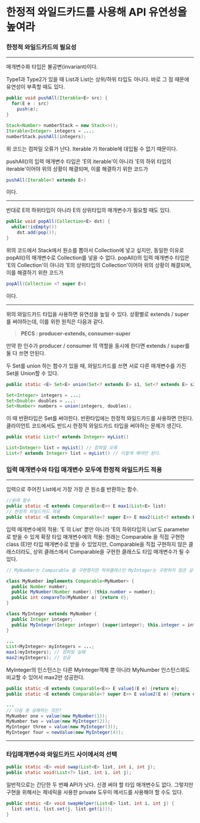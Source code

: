 # 한정적 와일드카드를 사용해 API 유연성을 높여라

### 한정적 와일드카드의 필요성
***
매개변수화 타입은 불공변(invariant)이다.

Type1과 Type2가 있을 때 List<Type1>과 List<Type2>는 상위/하위 타입도 아니다. 바로 그 점 때문에 유연성이 부족할 때도 있다.


```java
public void pushAll(Iterable<E> src) {
  for(E e : src)
    push(e);
}

Stack<Number> numberStack = new Stack<>();
Iterable<Integer> integers = ...;
numberStack.pushAll(integers);
```
위 코드는 컴파일 오류가 난다. Iterable<Integers> 가 Iterable<Number>에 대입될 수 없기 때문이다.

pushAll()의 입력 매개변수 타입은 'E의 iterable'이 아니라 'E의 하위 타입의 iterable'이어야 위의 상황이 해결되며, 이를 해결하기 위한 코드가
```java
pushAll(Iterable<? extends E>)
```
이다.
***
반대로 E의 하위타입이 아니라 E의 상위타입의 매개변수가 필요할 때도 있다.
```java
public void popAll(Collection<E> dst) {
  while(!isEmpty())
    dst.add(pop());
}
````

위의 코드에서 Stack<Number>에서 원소를 뽑아서 Collection<Objects>에 넣고 싶지만, 동일한 이유로 popAll()의 매개변수로 Collection<Objects>를 넣을 수 없다.
popAll()의 입력 매개변수 타입은 'E의 Collection'이 아니라 'E의 상위타입의 Collection'이어야 위의 상황이 해결되며, 이를 해결하기 위한 코드가
```java
popAll(Collection <? super E>)
```
이다.
***
위의 와일드카드 타입을 사용하면 유연성을 높일 수 있다. 상황별로 extends / super 를 써야하는데, 이를 위한 원칙은 다음과 같다.
> **PECS : producer-extends, consumer-super**

만약 한 인수가 producer / consumer 의 역할을 동시에 한다면 extends / super를 둘 다 쓰면 안된다.

두 Set를 union 하는 함수가 있을 때, 와일드카드를 쓰면 서로 다른 매개변수를 가진 Set을 Union할 수 있다. 
```java
public static <E> Set<E> union(Set<? extends E> s1, Set<? extends E> s2)

Set<Integer> integers = ...;
Set<Double> doubles = ...;
Set<Number> numbers = union(integers, doubles);
```
이 때 반환타입은 Set<E>를 써야한다. 반환타입에는 한정적 와일드카드를 사용하면 안된다. 클라이언트 코드에서도 반드시 한정적 와일드카드 타입을 써야하는 문제가 생긴다.
```java
public static List<? extends Integer> myList()

List<Integer> list = myList() // 컴파일 오류
List<? extends Integer> list = myList() // 이렇게 해야만 된다.
```

### 입력 매개변수와 타입 매개변수 모두에 한정적 와일드카드 적용
***
입력으로 주어진 List에서 가장 가장 큰 원소를 반환하는 함수.
```java
//원래 함수
public static <E extends Comparable<E>> E max1(List<E> list)
// 한정적 와일드카드 적용
public static <E extends Comparable<? super E>> E max2(List<? extends E> list) 
```
입력 매개변수에의 적용: 'E 의 List' 뿐만 아니라 'E의 하위타입의 List'도 parameter로 받을 수 있게 확장
타입 매개변수에의 적용: 원래는 Comparable 을 직접 구현한 class (E)만 타입 매개변수로 받을 수 있었지만, Comparable을 직접 구현하지 않은 클래스더라도, 상위 클래스에서 Comparable을 구현한 클래스도 타입 매개변수가 될 수 있다.

```java
// MyNumber는 Comparable 을 구현했지만 하위클래스인 MyInteger는 구현하지 않은 상태

class MyNumber implements Comparable<MyNumber> {
  public Number number;
  public MyNumber(Number number) {this.number = number);
  public int compareTo(MyNumber o) {return 0};
}

class MyInteger extends MyNumber {
  public Integer integer;
  public MyInteger(Integer integer) {super(integer); this.integer = integer};
}

...
List<MyInteger> myIntegers = ...;
max1(myIntegers); // 컴파일 실패
max2(myIntegers); // 성공
```
MyInteger의 인스턴스는 다른 MyInteger객체 뿐 아니라 MyNumber 인스턴스와도 비교할 수 있어서 max2만 성공한다.

```java
public static <E extends Comparable<E>> E value1(E e) {return e};
public static <E extends Comparable<? super E>> E value2(E e) {return e};

...
// 다음 중 실패하는 것은?
MyNumber one = value(new MyNumber(1));
MyNumber two = value(new MyInteger(2));
MyInteger three = value(new MyInteger(3));
MyInteger four = newValue(new MyInteger(4));
```

***
### 타입매개변수와 와일드카드 사이에서의 선택
```java
public static <E> void swap(List<E> list, int i, int j);
public static void(List<?> list, int i, int j);
```

일반적으로는 간단한 두 번째 API가 낫다. 신경 써야 할 타입 매개변수도 없다.
그렇지만 구현을 위해서는 제네릭을 사용한 private 도우미 메서드를 사용해야 할 수도 있다.
```java
public static <E> void swapHelper(List<E> list, int i, int j) {
  list.set(i, list.set(j, list.get(i)));
}
